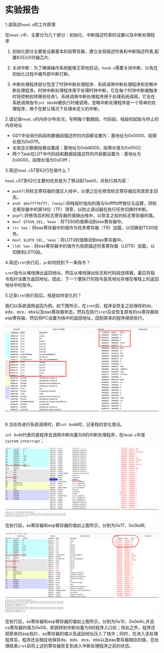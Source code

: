 # 实验报告

1.请简述`head.s`的工作原理

在`head.s`中，主要分为几个部分：初始化、中断描述符表的设置以及中断处理程序

1. 初始化部分主要是设置基本的段寄存器，建立全局描述符表和中断描述符表,配置8253计时器芯片;

2. 关闭中断：为了确保操作系统能够正常地启动，`head.s`需要关闭中断，以免在初始化过程中被外部中断打断。

3. 中断处理程序部分包含了时钟中断处理程序、系统调用中断处理程序和忽略中断处理程序。时钟中断处理程序用于处理时钟中断，它在每个时钟中断被触发时将控制权转移到任务1。系统调用中断处理程序用于处理系统调用，它会在系统调用指令`int $0x80`被执行时被调用。忽略中断处理程序是一个简单的处理程序，用于在默认情况下处理未定义的中断。

2.请记录`head.s`的内存分布状况，写明每个数据段，代码段，栈段的起始与终止的内存地址

- GDT中全局代码段和数据段描述符的内容都设置为：基地址为0x0000，段限长值为0x07ff。
- 全局显示数据段被设置成：基地址为0xb8000，段限长值为0x0002;
- 两个Task在LDT中代码段和数据段描述符的内容都设置为：基地址为0x0000，段限长值为0x03ff；

3.简述`head.s`57至62行在做什么？

`head.s`57至62行主要的任务是为了移动到Task0，并执行其内容：
- `pushfl`将标志寄存器的值压入栈中，以便之后在修改标志寄存器后将其恢复回去。
- `andl $0xffffbfff, (%esp)`:将栈指针指向的值与0xffffbfff按位与运算，将标志寄存器中的第14位（TF）清零，以防止调试器在执行任务切换时中断。
- `popfl`:将修改后的标志寄存器的值弹出栈中，以恢复之前的标志寄存器的值。
- `movl $TSS0_SEL, %eax`：将TSS0的值移动到eax寄存器中。
- `ltr %ax`：将eax寄存器中的值作为任务寄存器（TR）加载，以切换到TSS0任务。
- `movl $LDT0_SEL, %eax`：将LDT0的值移动到eax寄存器中。
- `lldt %ax`：将eax寄存器中的值作为局部描述符表寄存器（LDTR）加载，以切换到LDT0段。

4.简述`iret`执行后，`pc`如何找到下一条指令？

`iret`指令从堆栈弹出返回地址，然后从堆栈弹出标志和代码段选择器，最后将指令指针设置为返回地址。因此，下一个要执行的指令是其地址存储在堆栈上的返回地址中的指令。

5.记录`iret`执行前后，栈是如何变化的？

我们以系统调用返回为例，如下图所示，在`iret`前，程序会恢复之前保存的ds、edx、ecx、ebx以及eax寄存器状态，然后在执行`iret`后会恢复原有的ss寄存器和esp寄存器，然后将PC设置为栈中的返回地址，回到原来的程序继续执行。

![img](./images/3.png)

6.当任务进行系统调用时，即`int 0x80`时，记录栈的变化情况。

`int 0x80`代表的是程序去调用中断向量为8的中断处理程序，在`head.s`中是`system_interrupt`；

![img](./images/1.png)

在执行前，ss寄存器和esp寄存器的值如上图所示，分别为0x17、0x0bd8;

![img](./images/2.png)

在执行后，ss寄存器和esp寄存器的值如上图所示，分别为0x10、0x0e4c;并且cs寄存器的值为0x08，即跳转到中断向量为8的程序入口处；除此之外，程序还把原来的esp指针、ss寄存器的值以及返回地址压入了栈中；同时，在进入该处理程序后，程序还会相应地保存ds、edx、ecx、ebx以及eax寄存器相应的值，在处理结束`iret`前将上述的寄存器恢复到进入中断处理程序之前的状态。
